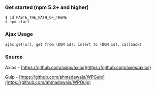 ### Get started (npm 5.2+ and higher)
```
$ cd PASTE_THE_PATH_OF_THEME
$ npm start
```

### Ajax Usage
```
ajax.get(url, get from (DOM Id), insert to (DOM Id), callback)
```


### Source
Axios - [https://github.com/axios/axios](https://github.com/axios/axios)

Gulp - [https://github.com/ahmadawais/WPGulp](https://github.com/ahmadawais/WPGulp)
